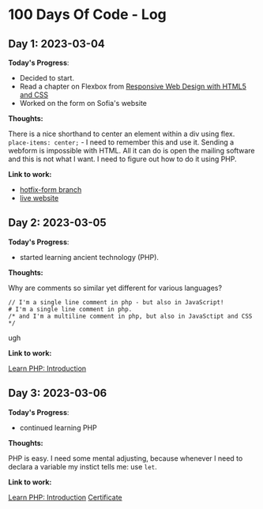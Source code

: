 # 100 Days Of Code - Log

## Day 1: 2023-03-04

**Today's Progress**: 

* Decided to start. 
* Read a chapter on Flexbox from [Responsive Web Design with HTML5 and CSS](https://www.packtpub.com/product/responsive-web-design-with-html5-and-css-fourth-edition/9781803242712)
* Worked on the form on Sofia's website

**Thoughts:** 

There is a nice shorthand to center an element within a div using flex.
``` place-items: center; ``` - I need to remember this and use it.
Sending a webform is impossible with HTML. All it can do is open the mailing software and this is not what I want. I need to figure out how to do it using PHP.

**Link to work:** 
- [hotfix-form branch](https://github.com/WitchDevelops/Artgallery-Sofiadali/tree/hotfix-form)
- [live website](https://sofiabanchenko.com)

## Day 2: 2023-03-05

**Today's Progress**:

* started learning ancient technology (PHP).

**Thoughts:**

Why are comments so similar yet different for various languages?
``` <?php
// I'm a single line comment in php - but also in JavaScript!
# I'm a single line comment in php.
/* and I'm a multiline comment in php, but also in JavaSctipt and CSS */
```
ugh

**Link to work:**

[Learn PHP: Introduction](https://www.codecademy.com/profiles/the_witch)

## Day 3: 2023-03-06

**Today's Progress**:

* continued learning PHP

**Thoughts:**

PHP is easy. I need some mental adjusting, because whenever I need to declara a variable my instict tells me: use ```let```.

**Link to work:**

[Learn PHP: Introduction](https://www.codecademy.com/profiles/the_witch)
[Certificate](https://www.codecademy.com/profiles/the_witch/certificates/167925f179f648e8abbaedbdf5b43091)
